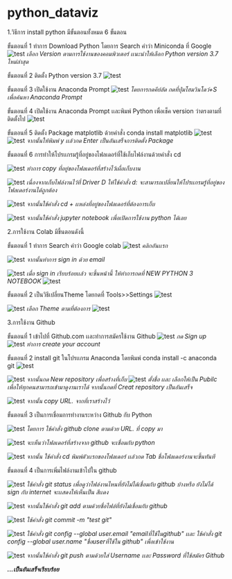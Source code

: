 # python_dataviz

1.วิธีการ install python มีขั้นตอนทั้งหมด 6 ขั้นตอน

ขั้นตอนที่ 1 ทำการ Download Python โดยการ Search คำว่า Miniconda ที่ Google 
![test](.1.jpg)
*เลือก Version ตามการใช้งานของคอมพิวเตอร์ เเนะนำให้เลือก Python version 3.7 ใหม่ล่าสุด*

ขั้นตอนที่ 2 ติดตั้ง Python version 3.7
![test](.2.jpg)

ขั้นตอนที่ 3 เปิดใช้งาน Anaconda Prompt
![test](.3.jpg)
*โดยการกดคีย์ลัด กดที่ปุ่มโฮมวินโดว์+S เพื่อค้นหา Anaconda Prompt*

ขั้นตอนที่ 4 เปิดใช้งาน Anaconda Prompt เเละพิมพ์ Python เพื่อเช็ค version ว่าตรงตามที่ติดตั้งไป
![test](.31.jpg)

ขั้นตอนที่ 5 ติดตั้ง Package matplotlib ด้วยคำสั่ง conda install matplotlib 
![test](.41.jpg) 
![test](.42.jpg)
*จากนั้นให้พิมพ์ y เเล้วกด Enter เป็นอันเสร็จการติดตั้ง Package*

ขั้นตอนที่ 6 การทำให้โปรเเกรมรู้ที่อยู่ของโฟลเดอร์ที่ใช้เก็บไฟล์งานด้วยคำสั่ง cd

![test](.5.jpg)
*ทำการ copy ที่อยู่ของโฟลเดอร์ที่สร้างไว้เผื่อเก็บงาน*

![test](.6.jpg)
*เนื่องจากเก็บไฟล์งานไว้ที่ Driver D ให้ใช้คำสั่ง d: จะสามารถเปลี่ยนให้โปรเเกรมรู้ที่อยู่ของโฟลเดอร์งานได้ถูกต้อง*

![test](.7.jpg)
*จากนั้นใช้คำสั่ง cd + เเหล่งที่อยู่ของโฟลเดอร์ที่ต้องการเก็บ*

![test](.8.jpg)
*จากนั้นใช้คำสั่ง jupyter notebook เพื่อเปิดการใช้งาน python ได้เลย*


2.การใช้งาน Colab มีขึ้นตอนดังนี้

ขั้นตอนที่ 1 ทำการ Search คำว่า Google colab
![test](q9.jpg)
*คลิกอันเเรก*

![test](.10.jpg)
*จากนั้นทำการ sign in ด้วย email*

![test](.11.jpg)
*เมื่อ sign in เรียบร้อยเเล้ว จะขึ้นหน้านี้ ให้ทำการกดที่ NEW PYTHON 3 NOTEBOOK*
 ![test](.12.jpg)

 ขั้นตอนที่ 2 เป็นวิธีเปลี่ยนTheme โดยกดที่ Tools>>Settings
 ![test](.13.jpg)

 ![test](.14.jpg)
 *เลือก Theme ตามที่ต้องการ*
![test](.15.jpg)

3.การใช้งาน Github

ขั้นตอนที่ 1 เข้าไปที่ Github.com เเละทำการสมัครใช้งาน Github 
![test](.16.jpg)
*กด Sign up*
![test](.17.jpg)
*ทำการ create your account*


ขั้นตอนที่ 2 install git ในโปรเเกรม Anaconda โดยพิมพ์ conda install -c anaconda git
![test](.20.jpg)

![test](.18.jpg)
*จากนั้นกด New repository เพื่อสร้างที่เก็บ*
![test](.19.jpg)
*ตั้งชื่อ เเละ เลือกให้เป็น Pubilc เพื่อให้ทุกคนสามารถเข้ามาดูงานเราได้ จากนั้นกดที่ Creat repository เป็นอันเสร็จ*

![test](.21.jpg)
*จากนั้น copy URL. จากที่เราสร้างไว้*

ขั้นตอนที่ 3 เป็นการเชื่อมการทำงานระหว่าง Github กับ Python

 ![test](.22.jpg)
 *โดยการ ใช้คำสั่ง github clone ตามด้วย URL. ที่ copy มา*

 ![test](.23.jpg)
 *จะเห็นว่าโฟลเดอร์ที่สร้างจาก github จะเชื่อมกับ python*

 ![test](.24.jpg)
 *จากนั้น ใช้คำสั่ง cd พิมพ์ตัวเเรกของโฟลเดอร์ เเล้วกด Tab ชื่อโฟลเดอร์งานจะขึ้นทันที*

 ขั้นตอนที่ 4 เป็นการเพิ่มไฟล์งานเข้าไปใน github

 ![test](.25.jpg)
 *ใช้คำสั่ง git status เพื่อดูว่าไฟล์งานไหนที่ยังไม่ได้เชื่อมกับ github บ้างหรือ ยังไม่ได้ sign กับ internet จะเเสดงให้เห็นเป็น สีเเดง*

 ![test](.26.jpg)
 *จากนั้นใช้คำสั่ง git add ตามด้วยชื่อไฟล์ที่ยังไม่เชื่อมกับ github*


 ![test](.27.jpg)
 *ใช้คำสั่ง git commit -m "test git"*

![test](.28.jpg)
*ใช้คำสั่ง git config --global user.email "emailที่ใช้ในgithub" เเละ ใช้คำสั่ง git config --global user.name "ชื่อuserที่ใช้ใน github" เพื่อเข้าใช้งาน*

![test](.29.jpg)
*จากนั้นใช้คำสั่ง git push ตามด้วยใส่ Username เเละ Password ที่ใช้สมัคร Github*

***...เป็นอันเสร็จเรียบร้อย***
